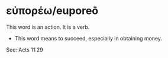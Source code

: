 # εὐπορέω/euporeō
This word is an action. It is a verb.
* This word means to succeed, especially in obtaining money.

See: Acts 11:29

